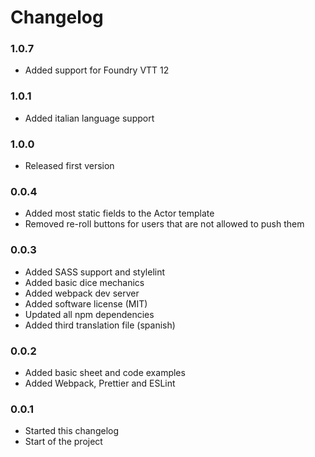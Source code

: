 # Changelog

### 1.0.7
- Added support for Foundry VTT 12

### 1.0.1
- Added italian language support

### 1.0.0
- Released first version

### 0.0.4

- Added most static fields to the Actor template
- Removed re-roll buttons for users that are not allowed to push them

### 0.0.3

- Added SASS support and stylelint
- Added basic dice mechanics
- Added webpack dev server
- Added software license (MIT)
- Updated all npm dependencies
- Added third translation file (spanish)

### 0.0.2

- Added basic sheet and code examples
- Added Webpack, Prettier and ESLint

### 0.0.1

- Started this changelog
- Start of the project
